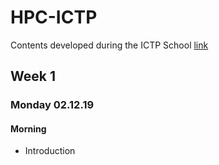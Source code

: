 # HPC-ICTP
Contents developed during the ICTP School [link](https://www.ictp-saifr.org/school-on-parallel-programing-for-high-performance-computing/)

## Week 1
### Monday 02.12.19
#### Morning

- Introduction
